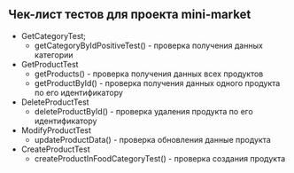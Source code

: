 ## Чек-лист тестов для проекта mini-market

- GetCategoryTest;
  - getCategoryByIdPositiveTest() - проверка получения данных категории
- GetProductTest
  - getProducts() - проверка получения данных всех продуктов
  - getProductById() - проверка получения данных одного продукта по его идентификатору
- DeleteProductTest
  - deleteProductById() - проверка удаления продукта по его идентификатору
- ModifyProductTest
  - updateProductData() - проверка обновления данные продукта
- CreateProductTest
  - createProductInFoodCategoryTest() - проверка создания продукта

